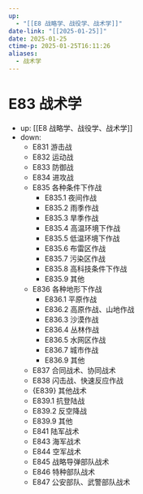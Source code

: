 ```yaml
---
up:
  - "[[E8 战略学、战役学、战术学]]"
date-link: "[[2025-01-25]]"
date: 2025-01-25
ctime-p: 2025-01-25T16:11:26
aliases:
  - 战术学
---
```


# E83 战术学

- up: [[E8 战略学、战役学、战术学]]
- down:	
	- E831 游击战
	- E832 运动战
	- E833 防御战
	- E834 进攻战
	- E835 各种条件下作战
		- E835.1 夜间作战
		- E835.2 雨季作战
		- E835.3 旱季作战
		- E835.4 高温环境下作战
		- E835.5 低温环境下作战
		- E835.6 布雷区作战
		- E835.7 污染区作战
		- E835.8 高科技条件下作战
		- E835.9 其他
	- E836 各种地形下作战
		- E836.1 平原作战
		- E836.2 高原作战、山地作战
		- E836.3 沙漠作战
		- E836.4 丛林作战
		- E836.5 水网区作战
		- E836.7 城市作战
		- E836.9 其他
	- E837 合同战术、协同战术
	- E838 闪击战、快速反应作战
	- {E839} 其他战术
	- E839.1 抗登陆战
	- E839.2 反空降战
	- E839.9 其他
	- E841 陆军战术
	- E843 海军战术
	- E844 空军战术
	- E845 战略导弹部队战术
	- E846 特种部队战术
	- E847 公安部队、武警部队战术
	
